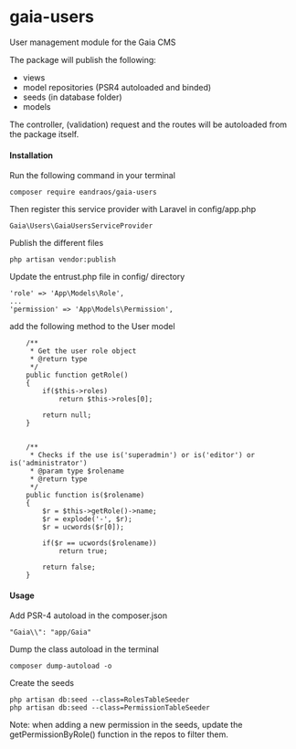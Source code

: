 # gaia-users
User management module for the Gaia CMS

The package will publish the following:
* views
* model repositories (PSR4 autoloaded and binded)
* seeds (in database folder)
* models

The controller, (validation) request and the routes will be autoloaded from the package itself.

#### Installation
Run the following command in your terminal 
```
composer require eandraos/gaia-users
```

Then register this service provider with Laravel in config/app.php
```
Gaia\Users\GaiaUsersServiceProvider
```

Publish the different files
```
php artisan vendor:publish
```

Update the entrust.php file in config/ directory
```
'role' => 'App\Models\Role',
...
'permission' => 'App\Models\Permission',
```

add the following method to the User model
```
	/**
	 * Get the user role object
	 * @return type
	 */
	public function getRole()
	{
		if($this->roles)
			return $this->roles[0];

		return null;
	}


	/**
	 * Checks if the use is('superadmin') or is('editor') or is('administrator')
	 * @param type $rolename 
	 * @return type
	 */
	public function is($rolename)
	{
		$r = $this->getRole()->name;
		$r = explode('-', $r);
		$r = ucwords($r[0]);

		if($r == ucwords($rolename))
			return true;

		return false;
	}
```

#### Usage
Add PSR-4 autoload in the composer.json 
```
"Gaia\\": "app/Gaia"
```

Dump the class autoload in the terminal 
```
composer dump-autoload -o
```

Create the seeds
```
php artisan db:seed --class=RolesTableSeeder
php artisan db:seed --class=PermissionTableSeeder
```


Note: when adding a new permission in the seeds, update the getPermissionByRole() function in the repos to filter them.
